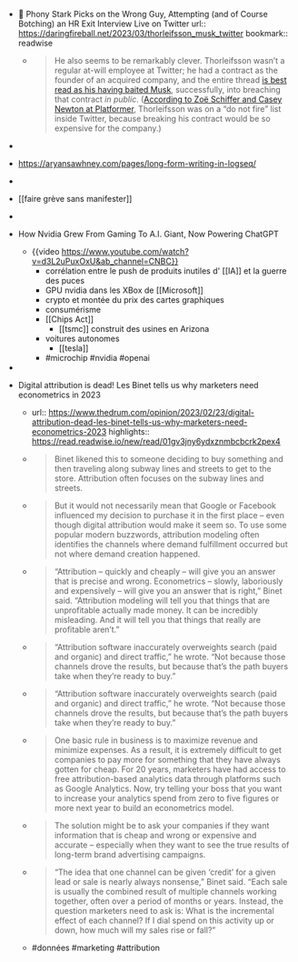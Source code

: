 - 📎 Phony Stark Picks on the Wrong Guy, Attempting (and of Course Botching) an HR Exit Interview Live on Twitter
url:: https://daringfireball.net/2023/03/thorleifsson_musk_twitter
bookmark:: readwise

	- > He also seems to be remarkably clever. Thorleifsson wasn’t a regular at-will employee at Twitter; he had a contract as the founder of an acquired company, and the entire thread [is best read as his having baited Musk](https://twitter.com/courtneymilan/status/1633141759063605251), successfully, into breaching that contract *in public*. ([According to Zoë Schiffer and Casey Newton at Platformer](https://www.platformer.news/p/in-latest-round-of-twitter-cuts-some?utm_source=%2Fsearch%2FThorleifsson&utm_medium=reader2), Thorleifsson was on a “do not fire” list inside Twitter, because breaking his contract would be so expensive for the company.)
-
- https://aryansawhney.com/pages/long-form-writing-in-logseq/
-
- [[faire grève sans manifester]]
-
- How Nvidia Grew From Gaming To A.I. Giant, Now Powering ChatGPT
	- {{video https://www.youtube.com/watch?v=d3L2uPuxOxU&ab_channel=CNBC}}
		- corrélation entre le push de produits inutiles d' [[IA]] et la guerre des puces
		- GPU nvidia dans les XBox de [[Microsoft]]
		- crypto et montée du prix des cartes graphiques
		- consumérisme
		- [[Chips Act]]
			- [[tsmc]] construit des usines en Arizona
		- voitures autonomes
			- [[tesla]]
		- #microchip #nvidia #openai
-
- Digital attribution is dead! Les Binet tells us why marketers need econometrics in 2023
	- url:: https://www.thedrum.com/opinion/2023/02/23/digital-attribution-dead-les-binet-tells-us-why-marketers-need-econometrics-2023
	  highlights:: https://read.readwise.io/new/read/01gv3jny6ydxznmbcbcrk2pex4
	- > Binet likened this to someone deciding to buy something and then traveling along subway lines and streets to get to the store. Attribution often focuses on the subway lines and streets.
	- > But it would not necessarily mean that Google or Facebook influenced my decision to purchase it in the first place – even though digital attribution would make it seem so. To use some popular modern buzzwords, attribution modeling often identifies the channels where demand fulfillment occurred but not where demand creation happened.
	- > “Attribution – quickly and cheaply – will give you an answer that is precise and wrong. Econometrics – slowly, laboriously and expensively – will give you an answer that is right,” Binet said. “Attribution modeling will tell you that things that are unprofitable actually made money. It can be incredibly misleading. And it will tell you that things that really are profitable aren’t.”
	- > “Attribution software inaccurately overweights search (paid and organic) and direct traffic,” he wrote. “Not because those channels drove the results, but because that’s the path buyers take when they’re ready to buy.”
	- > “Attribution software inaccurately overweights search (paid and organic) and direct traffic,” he wrote. “Not because those channels drove the results, but because that’s the path buyers take when they’re ready to buy.”
	- > One basic rule in business is to maximize revenue and minimize expenses. As a result, it is extremely difficult to get companies to pay more for something that they have always gotten for cheap. For 20 years, marketers have had access to free attribution-based analytics data through platforms such as Google Analytics. Now, try telling your boss that you want to increase your analytics spend from zero to five figures or more next year to build an econometrics model.
	- > The solution might be to ask your companies if they want information that is cheap and wrong or expensive and accurate – especially when they want to see the true results of long-term brand advertising campaigns.
	- > “The idea that one channel can be given ‘credit’ for a given lead or sale is nearly always nonsense,” Binet said. “Each sale is usually the combined result of multiple channels working together, often over a period of months or years. Instead, the question marketers need to ask is: What is the incremental effect of each channel? If I dial spend on this activity up or down, how much will my sales rise or fall?”
	- #données #marketing #attribution